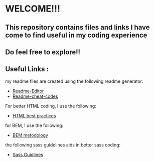 
# WELCOME!!!
## This repository contains files and links I have come to find useful in my coding experience

## Do feel free to explore!!


## Useful Links :

my readme files are created using the following readme generator:
* [Readme-Editor](https://readme.so/editor)
* [Readme-cheat-codes](http://nestacms.com/docs/creating-content/markdown-cheat-sheet)

For better HTML coding, I use the following:
* [HTML best practices](https://github.com/hail2u/html-best-practices)

for BEM, I use the following:
* [BEM metodology](https://en.bem.info/methodology/quick-start/)

the following sass guidelines aids in better sass coding:
* [Sass Guidlines](https://sass-guidelin.es/)

